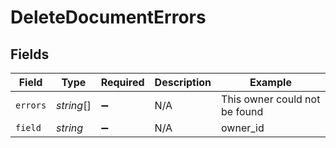 # DeleteDocumentErrors


## Fields

| Field                         | Type                          | Required                      | Description                   | Example                       |
| ----------------------------- | ----------------------------- | ----------------------------- | ----------------------------- | ----------------------------- |
| `errors`                      | *string*[]                    | :heavy_minus_sign:            | N/A                           | This owner could not be found |
| `field`                       | *string*                      | :heavy_minus_sign:            | N/A                           | owner_id                      |